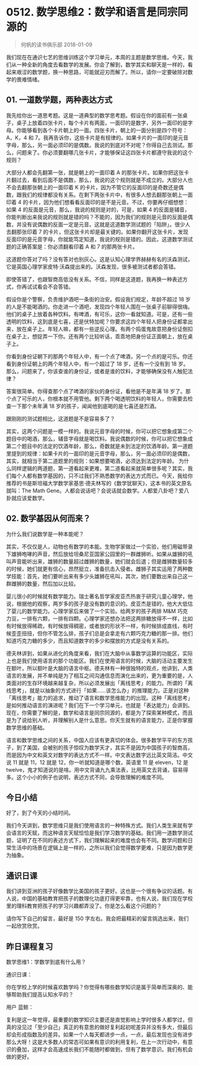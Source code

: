 # 0512. 数学思维2：数学和语言是同宗同源的
> 何帆的读书俱乐部
2018-01-09

我们现在在通识七艺的思维训练这个学习单元，本周的主题是数学思维。今天，我们从一种全新的角度去看数学的发展。你会了解到，数学其实和聊天是一样的，看起来艰涩的数学题，换一种思路，可能就迎刃而解了。所以，请你一定要破除对数学的畏难情绪。

## 01. 一道数学题，两种表达方式

我先给你出一道思考题。这是一道典型的数学思考题。假设在你的面前有一张桌子，桌子上放着四张卡片，每个卡片有两面，一面印的是数字，另外一面印的是字母。你能够看到各个卡片朝上的一面。四张卡片，朝上的一面分别是四个符号：A，K，4 和 7。我再告诉你，这些卡片是有规律的。如果卡片的一面印的是元音字母，那么，另一面必须印的是偶数。我说的到底对不对呢？你得自己去测试。那么，问题来了。你必须要翻哪几张卡片，才能够保证这四张卡片都遵守我说的这个规则？

大部分人都会先翻第一张，就是朝上的一面印着 A 的那张卡片。如果你把这张卡片翻过去，看到后面不是偶数，那么，我说的这个规则就是不成立的。大部分人也不会去翻那张朝上的一面印着 K 的卡片，因为不管它的反面印的是奇数还是偶数，跟我们的规律都没有关系。在剩下两张卡片中，有很多人想去翻那张朝上一面印着 4 的卡片，因为他们想看看反面印的是不是元音。不过，你要再仔细想想：如果 4 的反面是元音，那么，我说的规则是对的，可是，如果 4 的反面是辅音，你能判断出来我说的规则就是错的吗？不能的，因为我们的规则是元音的反面是偶数，并没有说偶数的反面一定是元音。这就是这道数学测试题的「陷阱」。很少人去翻那张印着 7 的卡片，但这张卡片却是最关键的。如果你翻开这张卡片，发现反面印的是元音字母，你就能笃定知道，我说的规则是错的。因此，这道数学测试题的正确答案是：你必须翻看印着 A 和 7 的那两张卡片。

这道题你答对了吗？没有答对也别灰心。这是认知心理学界赫赫有名的沃森测试，它是英国心理学家皮特·沃森提出来的。沃森发现，很多被测试者都会答错。

即使答错了，也跟智商高低没有关系。不信，同样是这道题，我再换一种表述方式，你再试试看会不会答错。

假设你是个警察，负责维护酒吧一条街的治安。假设我们规定，年龄不超过 18 岁的人是不能喝酒的。你走进一个酒吧，发现四个年轻人围在一张桌子前聊得很嗨。他们的桌子上放着各种饮料。有啤酒，有可乐，这你一看就知道。可是，还有一些透明的饮料，这到底是七喜，还是伏特加呢？你要求这四个年轻人把身份证都拿出来，放在桌子上。年轻人嘛，都有一些逆反心理。有两个捣蛋鬼故意把身份证倒扣在桌子上，想捉弄一下你。还有两个比较听话，乖乖地把身份证正面朝上，放在桌子上。

你看到身份证朝下的那两个年轻人中，有一个点了啤酒，另一个点的是可乐。你还看到身份证朝上的两个年轻人中，有一个超过了 18 岁，还有一个没有到 18 岁。那么，问题来了，你该查谁的身份证，或者是谁的饮料，才能够确保没有人触犯法律？

答案很简单。你得查那个点了啤酒的家伙的身份证，看他是不是年满 18 岁了。那个点了可乐的人，你根本就不用管他。剩下两个喝透明饮料的年轻人，你需要去检查一下那个未年满 18 岁的孩子，闻闻他到底喝的是七喜还是烈酒。

跟刚刚的测试题相比，这道题是不是容易多了？

其实，这两个问题是一模一样的。我说元音字母的时候，你可以把它想象成第二个题目中的喝酒，那么，辅音字母就是喝饮料。我说偶数的时候，你可以把它想象成第二个题目中的法定的饮酒年龄，那么，奇数就是未到法定的饮酒年龄。第一道题里提到的规律：如果卡片的一面印的是元音字母，那么，另一面必须印的是偶数，其实，就相当于第二道题里的规则：如果想要喝酒，必须达到法定的年龄。
为什么同样逻辑的两道题，第一道看起来更难，第二道看起来就简单很多呢？其实，我们每个人都有数学基因的，只不过我们不熟悉数学的表达方式而已。今天，我给你推荐的书是斯坦福大学数学家基思·德夫林写的《数学犹聊天》，这本书的英文原名就叫：The Math Gene。人都会说话吧？会说话就会数学。人都爱八卦吧？爱八卦就应该爱数学。

## 02. 数学基因从何而来？

为什么我们说数学是一种本能呢？

其实，不仅仅是人，动物也有数学的本能。生物学家做过一个实验，他们用磁带录下雄狮咆哮的声音，然后放给坦桑尼亚国家公园里的一群雌狮听。如果从雄狮的吼叫声音能听出来，雄狮的数量超过雌狮的数量，她们就会后退；但是雌狮数量较多的时候，她们就更有信心，昂然挺立，准备抗击入侵者。雌狮子其实运用了两种数学技能：首先，她们要听出来有多少头雄狮在吼叫，其次，她们要数出来自己这一群雌狮的数量，然后加以比较。

婴儿很小的时候就有数学能力。瑞士著名哲学家皮亚杰热衷于研究儿童心理学，他说，根据他的观察，两岁多的孩子是没有数的意识的。皮亚杰是错的，他大大低估了婴儿的数学能力。心理学家后来做了一个实验。给两岁的孩子两排 M&M 巧克力豆，一排有六颗，一排有四颗。心理学家还想办法把这两排糖放得不一样，比如有时候放得稀疏，有时候放得稠密，或者放的形状不一样，有时候排成直线，有时候歪歪扭扭，但你不管怎么排，孩子们总是会拿走有六颗巧克力糖的那一排。他们知道巧克力糖的多少，而且知道数字的多少和摆放的方式是没有关系的。

德夫林讲到，如果从进化的角度来看，我们在大脑中从事数学运算的功能区，实际上也是我们使用语言的那个功能区。我们在使用语言的时候，大脑的活动主要发生在额叶，所以额叶是大脑的语言中枢。德夫林有一种很独特的观点，他讲到，人类语言的发展，并不单纯是为了相互之间沟通信息而演化出来的，更为重要的是，人类面对的生存环境越来越复杂，所以必须发展出「离线思考」的能力。所谓的「离线思考」，就是以抽象的方式进行「如果……该怎么办」的推理能力。正是对这种「离线思考」能力的追求，推动了语言和数学思维能力的出现。这种「离线思考」是如何推动语言的演进呢？我们在下一个学习单元，也就是「表达能力」会讲到。现在，你需要了解的是，数学和语言是同宗同源的，都是为了探索某种模式，而且是为了说给别人听，并理解别人是什么意思。你天生就有的语言能力，正是你掌握数学思维的基础。

语言和数学思维之间的关系，中国人应该有更真切的体会。很多数学平平的东方孩子，到了美国，会被别的孩子惊叹为数学天才，其实不是因为中国孩子的智商高，而是因为中文和英文对数字的表达方式不一样。中文表达数字远比英文简洁。中文说 11 就是 11，12 就是 12，你一听就知道是哪个数，英语里 11 是 eleven，12 是 twelve，鬼才知道说的是啥。用中文背诵九九乘法表，比用英文去背诵，容易得多。这个小小的例子也说明，表述方式不同，会导致理解的难度不同。

## 今日小结

好了，到了今天的小结时间。

我们今天讲到，数学思维只是我们使用语言的一种特殊方式。我们人类生来就有学会语言的天赋，而这种语言天赋恰恰是我们学习数学的基础。我们用一道数学测试题，证明了在不同的表述方式下，我们理解起来的难度也会有不同。数学问题和日常生活中的场景在逻辑上是一样的，之所以我们会觉得数学更难，只是因为数学更为抽象。

## 通识日课

我们讲到亚洲的孩子好像数学比美国的孩子更好。这也是一个很有争议的话题。有人说，中国的基础教育把孩子的数理化功底打得更牢靠，也有人说，我们现在学校里的理科教育把孩子的学习兴趣都弄没了。你是怎么看这个问题的？

请你写下自己的留言，最好是 150 字左右。我会把最精彩的留言挑选出来，我们一起欣赏欣赏。

## 昨日课程复习

数学思维1：学数学到底有什么用？

通识日课：

你在学校上学的时候喜欢数学吗？你觉得有哪些数学知识是属于简单而深奥的、能够帮助我们提高认知水平的？

用户 蓝鲸：

复利是这一年觉得，最重要的数学知识主要还是直觉影响上学时很多人都学过，但真的没见过「至少自己」真正的有意思的做好复利起初呢差异并没有多大，但最后却会形成指数及的差异。如果一个人每天都进步一点，一点，最后发现也没有进步那么大呀！这是大多数人的常态可如果有意识的利用复利，在上一次行动中，有意识的叠加，这样才会高速成长我们不能随时都做到，但有了数学意识。我们有机会做的更好。



